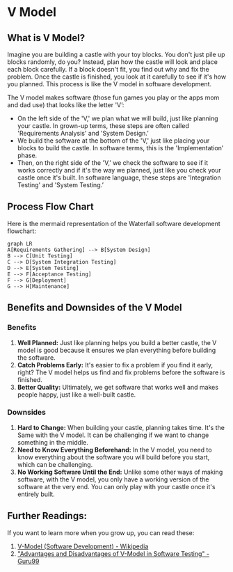 # V Model

## What is V Model?

Imagine you are building a castle with your toy blocks. You don't just pile up blocks randomly, do you? Instead, plan how the castle will look and place each block carefully. If a block doesn't fit, you find out why and fix the problem. Once the castle is finished, you look at it carefully to see if it's how you planned. This process is like the V model in software development.

The V model makes software (those fun games you play or the apps mom and dad use) that looks like the letter 'V’:

- On the left side of the 'V,' we plan what we will build, just like planning your castle. In grown-up terms, these steps are often called 'Requirements Analysis' and 'System Design.’
- We build the software at the bottom of the 'V,' just like placing your blocks to build the castle. In software terms, this is the 'Implementation’ phase.
- Then, on the right side of the 'V,’ we check the software to see if it works correctly and if it's the way we planned, just like you check your castle once it's built. In software language, these steps are 'Integration Testing' and 'System Testing.’

## Process Flow Chart

Here is the mermaid representation of the Waterfall software development flowchart:

```mermaid
graph LR
A[Requirements Gathering] --> B[System Design]
B --> C[Unit Testing]
C --> D[System Integration Testing]
D --> E[System Testing]
E --> F[Acceptance Testing]
F --> G[Deployment]
G --> H[Maintenance]
```

## Benefits and Downsides of the V Model

### Benefits

1. **Well Planned:** Just like planning helps you build a better castle, the V model is good because it ensures we plan everything before building the software.
2. **Catch Problems Early:** It's easier to fix a problem if you find it early, right? The V model helps us find and fix problems before the software is finished.
3. **Better Quality:** Ultimately, we get software that works well and makes people happy, just like a well-built castle.

### Downsides

1. **Hard to Change:** When building your castle, planning takes time. It's the Same with the V model. It can be challenging if we want to change something in the middle.
2. **Need to Know Everything Beforehand:** In the V model, you need to know everything about the software you will build before you start, which can be challenging.
3. **No Working Software Until the End:** Unlike some other ways of making software, with the V model, you only have a working version of the software at the very end. You can only play with your castle once it's entirely built.

## Further Readings:

If you want to learn more when you grow up, you can read these:

1. [V-Model (Software Development) - Wikipedia](<https://en.wikipedia.org/wiki/V-Model_(software_development)>)
2. ["Advantages and Disadvantages of V-Model in Software Testing" - Guru99](https://www.guru99.com/v-model-software-testing.html)
